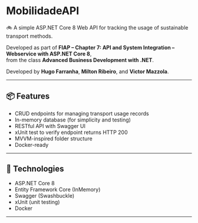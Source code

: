 ﻿# MobilidadeAPI

🚲 A simple ASP.NET Core 8 Web API for tracking the usage of sustainable transport methods. 

Developed as part of **FIAP – Chapter 7: API and System Integration – Webservice with ASP.NET Core 8**,  
from the class **Advanced Business Development with .NET**.

Developed by **Hugo Farranha**, **Milton Ribeiro**, and **Victor Mazzola**.

---

## 📦 Features

- CRUD endpoints for managing transport usage records
- In-memory database (for simplicity and testing)
- RESTful API with Swagger UI
- xUnit test to verify endpoint returns HTTP 200
- MVVM-inspired folder structure
- Docker-ready

---

## 🔧 Technologies

- ASP.NET Core 8
- Entity Framework Core (InMemory)
- Swagger (Swashbuckle)
- xUnit (unit testing)
- Docker

---


